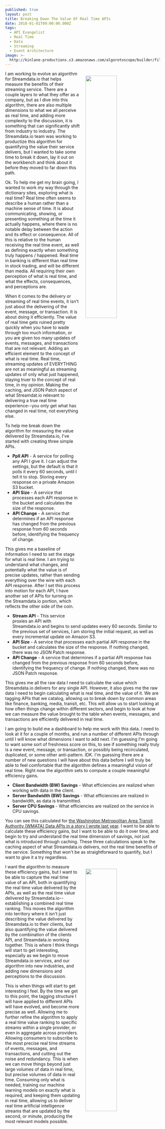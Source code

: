 ```yaml
---
published: true
layout: post
title: Breaking Down The Value Of Real Time APIs
date: 2018-01-01T09:00:00.000Z
tags:
  - API Evangelist
  - Real Time
  - Data
  - Streaming
  - Event Architecture
image: >-
  http://kinlane-productions.s3.amazonaws.com/algorotoscope/builder/filtered/80_168_800_500_0_max_0_1_-5.jpg
---
```

<p><img src="http://kinlane-productions.s3.amazonaws.com/algorotoscope/builder/filtered/80_168_800_500_0_max_0_1_-5.jpg" align="right" width="45%" style="padding: 15px;" /></p>I am working to evolve an algorithm for Streamdata.io that helps measure the benefits of their streaming service. There are a couple layers to what they offer as a company, but as I dive into this algorithm, there are also multiple dimensions to what we all perceive as real time, and adding more complexity to the discussion, it is something that can significantly shift from industry to industry. The Streamdata.io team was working to productize this algorithm for quantifying the value their service delivers, but I wanted to take some time to break it down, lay it out on the workbench and think about it before they moved to far down this path.

Ok. To help me get my brain going, I wanted to work my way through the dictionary sites, exploring what is real time?  Real time often seems to describe a human rather than a machine sense of time. It is about communicating, showing, or presenting something at the time it actually happens, where there is no notable delay between the action and its effect or consequence. All of this is relative to the human receiving the real time event, as well as defining exactly when something truly happens / happened. Real time in banking is different than real time in stock trading, and will be different than media. All requiring their own perception of what is real time, and what the effects, consequences, and perceptions are.

When it comes to the delivery or streaming of real time events, it isn't just about the delivering of the event, message, or transaction. It is about doing it efficiently. The value of real time gets ruined pretty quickly when you have to wade through too much information, or you are given too many updates of events, messages, and transactions that are not relevant. Adding an efficient element to the concept of what is real time. Real time, streaming updates of EVERYTHING are not as meaningful as streaming updates of only what just happened, staying truer to the concept of real time, in my opinion. Making the caching, and JSON Patch aspect of what Streamdat.io relevant to delivering a true real time experience--you only get what has changed in real time, not everything else.

To help me break down the algorithm for measuring the value delivered by Streamdata.io, I've started with creating three simple APIs.

- **Ppll API** - A service for polling any API I give it. I can adjust the settings, but the default is that it polls it every 60 seconds, until I tell it to stop. Storing every response on a private Amazon S3 bucket.
- **API Size** - A service that processes each API response in the bucket and calculates the size of the response.
- **API Change** - A service that determines if an API response has changed from the previous response from 60 seconds before, identifying the frequency of change.

This gives me a baseline of information I need to set the stage for what is real time. I am trying to understand what changes, and potentially what the value is of precise updates, rather than sending everything over the wire with each API response. After I set this process into motion for each API, I have another set of APIs for turning on the Streamdata.io portion, which reflects the other side of the coin.

- **Stream API** - This service proxies an API with Streamdata.io and begins to send updates every 60 seconds. Similar to the previous set of services, I am storing the initial request, as well as every incremental update on Amazon S3.
- **API Size** - A service that processes each partial API response in the bucket and calculates the size of the response. If nothing changed, there was no JSON Patch response.
- **API Change** - A service that determines if a partial API response has changed from the previous response from 60 seconds before, identifying the frequency of change. If nothing changed, there was no JSON Patch response.

This gives me all the raw data I need to calculate the value which Streamdata.io delivers for any single API. However, it also gives me the raw data I need to begin calculating what is real time, and the value of it. We are tagging APIs that we catalog, allowing us to break down by common areas like finance, banking, media, transit, etc. This will allow us to start looking at how often things change within different sectors, and begin to look at how we can measure the value brought to the table when events, messages, and transactions are efficiently delivered in real time.

I am going to build me a dashboard to help me work with this data. I need to look at it for a couple of months, and run a number of different APIs through until I will know what dimensions I want to add next. I'm guessing I'm going to want some sort of freshness score on this, to see if something really truly is a new event, message, or transaction, or possibly being recirculated, duplicated, or some other anti-pattern. IDK. I'm guessing there are a number of new questions I will have about this data before I will truly be able to feel comfortable that the algorithm defines a meaningful vision of real time. Right now the algorithm sets to compute a couple meaningful efficiency gains.

- **Client Bandwidth (BW) Savings** - What efficiencies are realized when working with data in the client.
- **Server Bandwidth (BW) Savings** - What efficiencies are realized in bandwidth, as data is transmitted.
- **Server CPU Savings** - What efficiencies are realized on the service in CPU savings.

You can see this calculated for [the Washington Metropolitan Area Transit Authority (WMATA) Data APIs in a story I wrote last year](http://apievangelist.com/2017/12/11/cost-savings-analysis-for-washington-metropolitan-area-transit-authority-wmata-data-apis/). I want to be able to calculate these efficiency gains, but I want to be able to do it over time, and begin to try and understand the real time dimension of savings, not just what is introduced through caching. These three calculations speak to the caching aspect of what Streamdata.io delivers, not the real time benefits of the service. Something that won't be as straightforward to quantify, but I want to give it a try regardless.

<p><img src="http://kinlane-productions.s3.amazonaws.com/algorotoscope/builder/filtered/80_174_800_500_0_max_0_-5_-5.jpg" align="right" width="45%" style="padding: 15px;" /></p>

I want the algorithm to measure these efficiency gains, but I want to be able to capture the real time value of an API, both in quantifying the real time value delivered by the APIs, as well as the real time value delivered by Streamdata.io--establishing a combined real time ranking. This moves the algorithm into territory where it isn't just describing the value delivered by Streamdata.io to their clients, but also quantifying the value delivered by the combination of the clients API, and Streamdata.io working together. This is where I think things will start to get interesting, especially as we begin to move Streamdata.io services, and our algorithm into new industries, and adding new dimensions and perceptions to the discussion.

This is when things will start to get interesting I feel. By the time we get to this point, the tagging structure I will have applied to different APIs will have evolved, and become more precise as well. Allowing me to further refine the algorithm to apply a real time value ranking to specific streams within a single provider, or even in aggregate across providers. Allowing consumers to subscribe to the most precise real time streams of events, messages, and transactions, and cutting out the noise and redundancy. This is when we can move things beyond just large volumes of data in real time, but precise volumes of data in real time. Consuming only what is needed, training our machine learning models on exactly what is required, and keeping them updating in real time, allowing us to deliver real time artificial intelligence streams that are updated by the second, or minute, producing the most relevant models possible.
